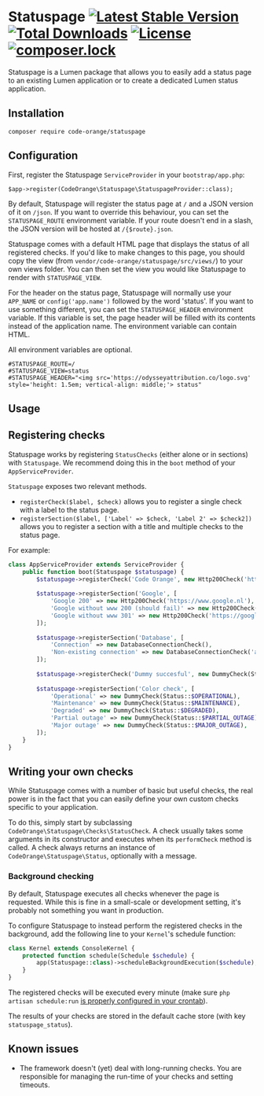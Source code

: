 Statuspage [![Latest Stable Version](https://poser.pugx.org/code-orange/statuspage/v/stable)](https://packagist.org/packages/code-orange/statuspage) [![Total Downloads](https://poser.pugx.org/code-orange/statuspage/downloads)](https://packagist.org/packages/code-orange/statuspage) [![License](https://poser.pugx.org/code-orange/statuspage/license)](https://packagist.org/packages/code-orange/statuspage) [![composer.lock](https://poser.pugx.org/code-orange/statuspage/composerlock)](https://packagist.org/packages/code-orange/statuspage)
==========

Statuspage is a Lumen package that allows you to easily add a status page to an existing Lumen application or to create a dedicated Lumen status application.

## Installation

```
composer require code-orange/statuspage
```

## Configuration

First, register the Statuspage `ServiceProvider` in your `bootstrap/app.php`:

```
$app->register(CodeOrange\Statuspage\StatuspageProvider::class);
```

By default, Statuspage will register the status page at `/` and a JSON version of it on `/json`.
If you want to override this behaviour, you can set the `STATUSPAGE_ROUTE` environment variable.
If your route doesn't end in a slash, the JSON version will be hosted at `/{$route}.json`.

Statuspage comes with a default HTML page that displays the status of all registered checks.
If you'd like to make changes to this page, you should copy the view (from `vendor/code-orange/statuspage/src/views/`) to your own views folder.
You can then set the view you would like Statuspage to render with `STATUSPAGE_VIEW`.

For the header on the status page, Statuspage will normally use your `APP_NAME` or `config('app.name')` followed by the word 'status'.
If you want to use something different, you can set the `STATUSPAGE_HEADER` environment variable.
If this variable is set, the page header will be filled with its contents instead of the application name.
The environment variable can contain HTML.

All environment variables are optional.

```
#STATUSPAGE_ROUTE=/
#STATUSPAGE_VIEW=status
#STATUSPAGE_HEADER="<img src='https://odysseyattribution.co/logo.svg' style='height: 1.5em; vertical-align: middle;'> status"
```

## Usage

## Registering checks

Statuspage works by registering `StatusChecks` (either alone or in sections) with `Statuspage`.
We recommend doing this in the `boot` method of your `AppServiceProvider`.

`Statuspage` exposes two relevant methods.

* `registerCheck($label, $check)` allows you to register a single check with a label to the status page.
* `registerSection($label, ['Label' => $check, 'Label 2' => $check2])` allows you to register a section with a title and multiple checks to the status page.

For example:

```php
class AppServiceProvider extends ServiceProvider {
    public function boot(Statuspage $statuspage) {
        $statuspage->registerCheck('Code Orange', new Http200Check('https://code-orange.nl'));
        
        $statuspage->registerSection('Google', [
            'Google 200' => new Http200Check('https://www.google.nl'),
            'Google without www 200 (should fail)' => new Http200Check('https://google.nl'),
            'Google without www 301' => new Http200Check('https://google.nl', 301)
        ]);
        
        $statuspage->registerSection('Database', [
            'Connection' => new DatabaseConnectionCheck(),
            'Non-existing connection' => new DatabaseConnectionCheck('asdf')
        ]);
        
        $statuspage->registerCheck('Dummy succesful', new DummyCheck(Status::$OPERATIONAL));
        
        $statuspage->registerSection('Color check', [
            'Operational' => new DummyCheck(Status::$OPERATIONAL),
            'Maintenance' => new DummyCheck(Status::$MAINTENANCE),
            'Degraded' => new DummyCheck(Status::$DEGRADED),
            'Partial outage' => new DummyCheck(Status::$PARTIAL_OUTAGE),
            'Major outage' => new DummyCheck(Status::$MAJOR_OUTAGE),
        ]);
    }
}

```

## Writing your own checks

While Statuspage comes with a number of basic but useful checks, the real power is in the fact that you can easily define your own custom checks specific to your application.

To do this, simply start by subclassing `CodeOrange\Statuspage\Checks\StatusCheck`.
A check usually takes some arguments in its constructor and executes when its `performCheck` method is called.
A check always returns an instance of `CodeOrange\Statuspage\Status`, optionally with a message.

### Background checking

By default, Statuspage executes all checks whenever the page is requested.
While this is fine in a small-scale or development setting, it's probably not something you want in production.
 
To configure Statuspage to instead perform the registered checks in the background, add the following line to your `Kernel`'s schedule function:

```php
class Kernel extends ConsoleKernel {
    protected function schedule(Schedule $schedule) {
        app(Statuspage::class)->scheduleBackgroundExecution($schedule);
    }
}
```

The registered checks will be executed every minute (make sure `php artisan schedule:run` [is properly configured in your crontab](https://laravel.com/docs/5.5/scheduling#introduction)).

The results of your checks are stored in the default cache store (with key `statuspage_status`).

## Known issues

* The framework doesn't (yet) deal with long-running checks. You are responsible for managing the run-time of your checks and setting timeouts.
